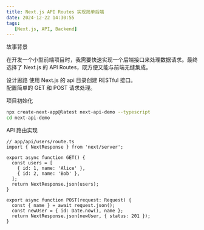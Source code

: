 ```yaml
---
title: Next.js API Routes 实现简单后端
date: 2024-12-22 14:30:55
tags:
   [Next.js, API, Backend]  
---
```

   
故事背景

在开发一个小型前端项目时，我需要快速实现一个后端接口来处理数据请求。最终选择了 Next.js 的 API Routes，既方便又能与前端无缝集成。

设计思路
使用 Next.js 的 api 目录创建 RESTful 接口。  
配置简单的 GET 和 POST 请求处理。  

项目初始化
```bash
npx create-next-app@latest next-api-demo --typescript
cd next-api-demo
```
API 路由实现
```tsx
// app/api/users/route.ts
import { NextResponse } from 'next/server';

export async function GET() {
  const users = [
    { id: 1, name: 'Alice' },
    { id: 2, name: 'Bob' },
  ];
  return NextResponse.json(users);
}

export async function POST(request: Request) {
  const { name } = await request.json();
  const newUser = { id: Date.now(), name };
  return NextResponse.json(newUser, { status: 201 });
}
```
